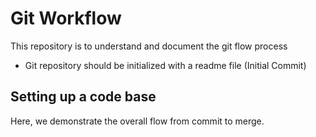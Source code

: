 # Git Workflow
This repository is to understand and document the git flow process
* Git repository should be initialized with a readme file (Initial Commit)

## Setting up a code base
Here, we demonstrate the overall flow from commit to merge.
